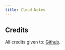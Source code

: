 ```yaml
---
title: Cloud Notes
---
```


## Credits
All credits given to:  [Github](https://github.com/rishabkumar7/CloudNotes).  